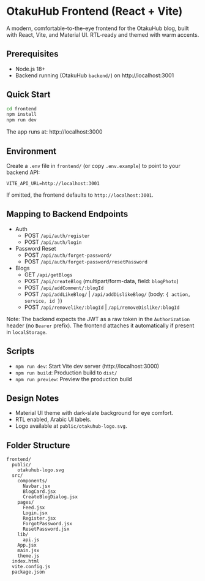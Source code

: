 # OtakuHub Frontend (React + Vite)

A modern, comfortable-to-the-eye frontend for the OtakuHub blog, built with React, Vite, and Material UI. RTL-ready and themed with warm accents.

## Prerequisites
- Node.js 18+
- Backend running (OtakuHub `backend/`) on http://localhost:3001

## Quick Start
```bash
cd frontend
npm install
npm run dev
```
The app runs at: http://localhost:3000

## Environment
Create a `.env` file in `frontend/` (or copy `.env.example`) to point to your backend API:
```
VITE_API_URL=http://localhost:3001
```
If omitted, the frontend defaults to `http://localhost:3001`.

## Mapping to Backend Endpoints
- Auth
  - POST `/api/auth/register`
  - POST `/api/auth/login`
- Password Reset
  - POST `/api/auth/forget-password/`
  - POST `/api/auth/forget-password/resetPassword`
- Blogs
  - GET `/api/getBlogs`
  - POST `/api/createBlog` (multipart/form-data, field: `blogPhoto`)
  - POST `/api/addComment/:blogId`
  - POST `/api/addLikeBlog/` | `/api/addDislikeBlog/` (body: `{ action, service, id }`)
  - POST `/api/removelike/:blogId` | `/api/removeDislike/:blogId`

Note: The backend expects the JWT as a raw token in the `Authorization` header (no `Bearer` prefix). The frontend attaches it automatically if present in `localStorage`.

## Scripts
- `npm run dev`: Start Vite dev server (http://localhost:3000)
- `npm run build`: Production build to `dist/`
- `npm run preview`: Preview the production build

## Design Notes
- Material UI theme with dark-slate background for eye comfort.
- RTL enabled, Arabic UI labels.
- Logo available at `public/otakuhub-logo.svg`.

## Folder Structure
```
frontend/
  public/
    otakuhub-logo.svg
  src/
    components/
      Navbar.jsx
      BlogCard.jsx
      CreateBlogDialog.jsx
    pages/
      Feed.jsx
      Login.jsx
      Register.jsx
      ForgotPassword.jsx
      ResetPassword.jsx
    lib/
      api.js
    App.jsx
    main.jsx
    theme.js
  index.html
  vite.config.js
  package.json
```
